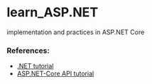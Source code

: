 # learn_ASP.NET
implementation and practices in ASP.NET Core

### References:
- [.NET tutorial][1]
- [ASP.NET-Core API tutorial][2]

[1]:https://www.w3schools.com/cs/index.php
[2]:https://www.youtube.com/watch?v=elMpS1Js7rc
